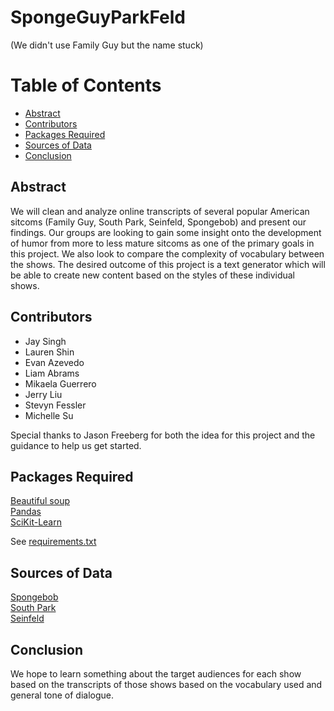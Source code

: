# SpongeGuyParkFeld
(We didn't use Family Guy but the name stuck)

# Table of Contents
* [Abstract](#Abstract)
* [Contributors](#Contributors)
* [Packages Required](#Packages-Required)
* [Sources of Data](#Sources-of-Data)
* [Conclusion](#Conclusion)

## <a name="Abstract"></a>Abstract
We will clean and analyze online transcripts of several popular American sitcoms (Family Guy, South Park, Seinfeld, Spongebob) and present our findings.
Our groups are looking to gain some insight onto the development of humor from more to less mature sitcoms as one of the primary goals in this project.
We also look to compare the complexity of vocabulary between the shows.
The desired outcome of this project is a text generator which will be able to create new content based on the styles of these individual shows.

## <a name="Contributors"></a>Contributors

- Jay Singh
- Lauren Shin
- Evan Azevedo
- Liam Abrams
- Mikaela Guerrero
- Jerry Liu
- Stevyn Fessler
- Michelle Su

Special thanks to Jason Freeberg for both the idea for this project and the guidance to help us get started.


## <a name="Packages-Required"></a>Packages Required

[Beautiful soup](https://www.crummy.com/software/BeautifulSoup/)  
[Pandas](https://pandas.pydata.org/)  
[SciKit-Learn](http://scikit-learn.org/)

See [requirements.txt](requirements.txt)

## <a name="Sources-of-Data"></a>Sources of Data

[Spongebob](http://spongebob.wikia.com/wiki/List_of_transcripts#Season)  
[South Park](https://www.kaggle.com/tovarischsukhov/southparklines)  
[Seinfeld](http://www.seinfeldscripts.com/)  

## <a name="Conclusion"></a>Conclusion

We hope to learn something about the target audiences for each show based on the transcripts of those shows based on the vocabulary used and general tone of dialogue.  
